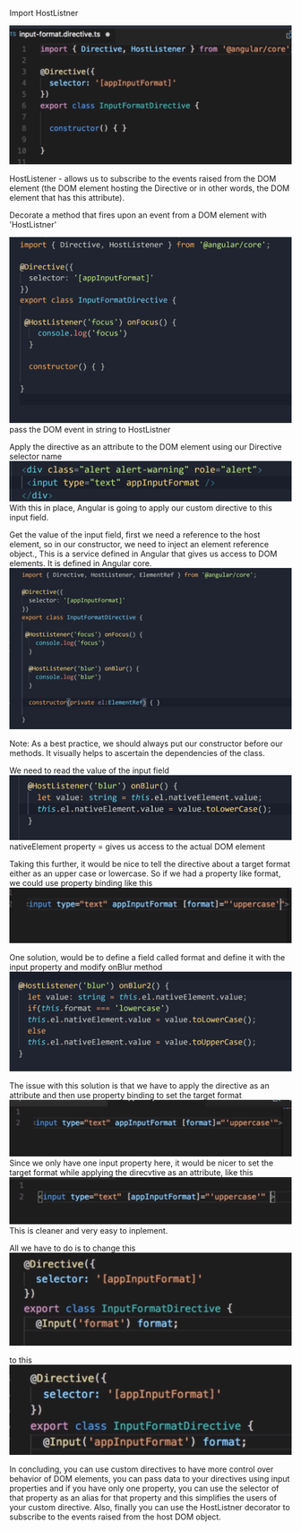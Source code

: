 Import HostListner

![](md_images/directive1.png)

HostListener - allows us to subscribe to the events raised from the DOM element (the DOM element hosting the Directive or in other words, the DOM element that has this attribute).

Decorate a method that fires upon an event from a DOM element with 'HostListner'

![](md_images/directive2.png)
pass the DOM event in string to HostListner

Apply the directive as an attribute to the DOM element using our Directive selector name
![](md_images/directive3.png)
With this in place, Angular is going to apply our custom directive to this input field.

Get the value of the input field, first we need a reference to the host element, so in our constructor, we need to inject an element reference object., This is a service defined in Angular that gives us access to DOM elements. It is defined in Angular core.
![](md_images/directive4.png)

Note: As a best practice, we should always put our constructor before our methods. It visually helps to ascertain the dependencies of the class.

We need to read the value of the input field
![](md_images/directive5.png)
nativeElement property = gives us access to the actual DOM element

Taking this further, it would be nice to tell the directive about a target format either as an upper case or lowercase. So if we had a property like format, we could use property binding like this
![](md_images/directive7.png)

One solution, would be to define a field called format and define it with the input property
and modify onBlur method
![](md_images/directive9.png)

The issue with this solution is that we have to apply the directive as an attribute and then use property binding to set the target format
![](md_images/directive10.png)
Since we only have one input property here, it would be nicer to set the target format while applying the direcvtive as an attribute, like this
![](md_images/directive11.png)
This is cleaner and very easy to inplement.

All we have to do is to change this
![](md_images/directive12.png)

to this
![](md_images/directive14.png)

In concluding, you can use custom directives to have more control over behavior of DOM elements, you can pass data to your directives using input properties and if you have only one property, you can use the selector of that property as an alias for that property and this simplifies the users of your custom directive. Also, finally you can use the HostListner decorator to subscribe to the events raised from the host DOM object.